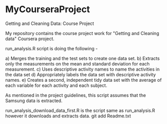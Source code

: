 MyCourseraProject
=================
Getting and Cleaning Data: Course Project

My repository contains the course project work for "Getting and Cleaning data" Coursera project.

run_analysis.R script is doing the following -

a) Merges the training and the test sets to create one data set.
b) Extracts only the measurements on the mean and standard deviation for each measurement.
c) Uses descriptive activity names to name the activities in the data set
d) Appropriately labels the data set with descriptive activity names.
e) Creates a second, independent tidy data set with the average of each variable for each activity and each subject.

As mentioned in the project guidelines, this script assumes that the Samsung data is extracted.

run_analysis_download_data_first.R is the script same as run_analysis.R however it downloads and extracts data.
git add Readme.txt
